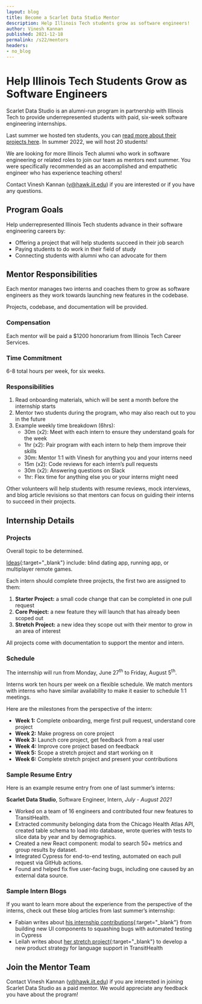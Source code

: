 ```yaml
---
layout: blog
title: Become a Scarlet Data Studio Mentor
description: Help Illinois Tech students grow as software engineers!
author: Vinesh Kannan
published: 2021-12-18
permalink: /s22/mentors
headers:
- no_blog
---
```


# Help Illinois Tech Students Grow as Software Engineers

Scarlet Data Studio is an alumni-run program in partnership with Illinois Tech to provide underrepresented students with paid, six-week software engineering internships.

Last summer we hosted ten students, you can [read more about their projects here](../blog/s21-projects). In summer 2022, we will host 20 students!

We are looking for more Illinois Tech alumni who work in software engineering or related roles to join our team as mentors next summer. You were specifically recommended as an accomplished and empathetic engineer who has experience teaching others!

Contact Vinesh Kannan (v@hawk.iit.edu) if you are interested or if you have any questions.

## Program Goals

Help underrepresented Illinois Tech students advance in their software engineering careers by:

- Offering a project that will help students succeed in their job search
- Paying students to do work in their field of study
- Connecting students with alumni who can advocate for them

## Mentor Responsibilities

Each mentor manages two interns and coaches them to grow as software engineers as they work towards launching new features in the codebase.

Projects, codebase, and documentation will be provided. 

### Compensation

Each mentor will be paid a $1200 honorarium from Illinois Tech Career Services.

### Time Commitment

6-8 total hours per week, for six weeks.

### Responsibilities

1. Read onboarding materials, which will be sent a month before the internship starts
2. Mentor two students during the program, who may also reach out to you in the future
3. Example weekly time breakdown (6hrs):
    - 30m (x2): Meet with each intern to ensure they understand goals for the week
    - 1hr (x2): Pair program with each intern to help them improve their skills
    - 30m: Mentor 1:1 with Vinesh for anything you and your interns need
    - 15m (x2): Code reviews for each intern’s pull requests
    - 30m (x2): Answering questions on Slack
    - 1hr: Flex time for anything else you or your interns might need

Other volunteers will help students with resume reviews, mock interviews, and blog article revisions so that mentors can focus on guiding their interns to succeed in their projects.

## Internship Details

### Projects

Overall topic to be determined.

[Ideas](https://docs.google.com/document/d/1hV3nijTq-51E2rWCiGonkvnpzQd8X5LxJiCTeHGMYrs){:target="_blank"} include: blind dating app, running app, or multiplayer remote games.

Each intern should complete three projects, the first two are assigned to them:

1. **Starter Project:** a small code change that can be completed in one pull request
2. **Core Project:** a new feature they will launch that has already been scoped out
3. **Stretch Project:** a new idea they scope out with their mentor to grow in an area of interest

All projects come with documentation to support the mentor and intern.

### Schedule

The internship will run from Monday, June 27<sup>th</sup> to Friday, August 5<sup>th</sup>.

Interns work ten hours per week on a flexible schedule. We match mentors with interns who have similar availability to make it easier to schedule 1:1 meetings.

Here are the milestones from the perspective of the intern:

- **Week 1:** Complete onboarding, merge first pull request, understand core project
- **Week 2:** Make progress on core project
- **Week 3:** Launch core project, get feedback from a real user
- **Week 4:** Improve core project based on feedback
- **Week 5:** Scope a stretch project and start working on it
- **Week 6:** Complete stretch project and present your contributions

### Sample Resume Entry

Here is an example resume entry from one of last summer’s interns:

**Scarlet Data Studio**, Software Engineer, Intern, _July - August 2021_

- Worked on a team of 16 engineers and contributed four new features to TransitHealth.
- Extracted community belonging data from the Chicago Health Atlas API, created table schema to load into database, wrote queries with tests to slice data by year and by demographics.
- Created a new React component: modal to search 50+ metrics and group results by dataset.
- Integrated Cypress for end-to-end testing, automated on each pull request via GitHub actions.
- Found and helped fix five user-facing bugs, including one caused by an external data source.

### Sample Intern Blogs

If you want to learn more about the experience from the perspective of the interns, check out these blog articles from last summer’s internship:

- Fabian writes about [his internship contributions](https://fabrego524.github.io/PersonalWebsite/Blog/index.html){:target="_blank"} from building new UI components to squashing bugs with automated testing in Cypress
- Leilah writes about [her stretch project](https://alkatoutl.github.io/blog/stretchproject){:target="_blank"} to develop a new product strategy for language support in TransitHealth

## Join the Mentor Team

Contact Vinesh Kannan (v@hawk.iit.edu) if you are interested in joining Scarlet Data Studio as a paid mentor. We would appreciate any feedback you have about the program!
